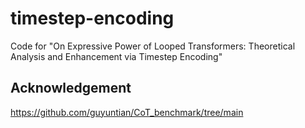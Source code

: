 # timestep-encoding
Code for "On Expressive Power of Looped Transformers: Theoretical Analysis and Enhancement via Timestep Encoding"


## Acknowledgement

https://github.com/guyuntian/CoT_benchmark/tree/main